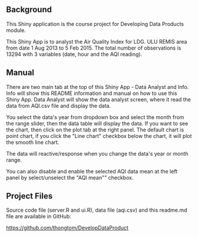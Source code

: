 
Background
----------
This Shiny application is the course project for Developing Data Products module.

This Shiny App is to analyst the Air Quality Index for LDG. ULU REMIS area from date 1 Aug 2013 to 5 Feb 2015. The total number of observations is 13294 with 3 variables (date, hour and the AQI reading).

Manual
------
There are two main tab at the top of this Shiny App - Data Analyst and Info. Info will show this README information and manual on how to use this Shiny App. Data Analyst will show the data analyst screen, where it read the data from AQI.csv file and display the data.

You select the data's year from dropdown box and select the month from the range slider, then the data table will display the data. If you want to see the chart, then click on the plot tab at the right panel. The default chart is point chart, if you click the "Line chart" checkbox below the chart, it will plot the smooth line chart.

The data will reactive/response when you change the data's year or month range. 

You can also disable and enable the selected AQI data mean at the left panel by select/unselect the "AQI mean"" checkbox.

Project Files
-------------
Source code file (server.R and ui.R), data file (aqi.csv) and this readme.md file are available in GitHub:

https://github.com/thongtom/DevelopDataProduct

